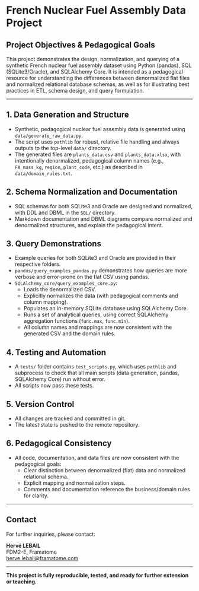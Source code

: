 # French Nuclear Fuel Assembly Data Project

## Project Objectives & Pedagogical Goals

This project demonstrates the design, normalization, and querying of a synthetic French nuclear fuel assembly dataset using Python (pandas), SQL (SQLite3/Oracle), and SQLAlchemy Core. It is intended as a pedagogical resource for understanding the differences between denormalized flat files and normalized relational database schemas, as well as for illustrating best practices in ETL, schema design, and query formulation.

---

## 1. Data Generation and Structure
- Synthetic, pedagogical nuclear fuel assembly data is generated using `data/generate_raw_data.py`.
- The script uses `pathlib` for robust, relative file handling and always outputs to the top-level `data/` directory.
- The generated files are `plants_data.csv` and `plants_data.xlsx`, with intentionally denormalized, pedagogical column names (e.g., `FA_mass_kg`, `region`, `plant_code`, etc.) as described in `data/domain_rules.txt`.

## 2. Schema Normalization and Documentation
- SQL schemas for both SQLite3 and Oracle are designed and normalized, with DDL and DBML in the `SQL/` directory.
- Markdown documentation and DBML diagrams compare normalized and denormalized structures, and explain the pedagogical intent.

## 3. Query Demonstrations
- Example queries for both SQLite3 and Oracle are provided in their respective folders.
- `pandas/query_examples_pandas.py` demonstrates how queries are more verbose and error-prone on the flat CSV using pandas.
- `SQLAlchemy_core/query_examples_core.py`:
  - Loads the denormalized CSV.
  - Explicitly normalizes the data (with pedagogical comments and column mapping).
  - Populates an in-memory SQLite database using SQLAlchemy Core.
  - Runs a set of analytical queries, using correct SQLAlchemy aggregation functions (`func.max`, `func.min`).
  - All column names and mappings are now consistent with the generated CSV and the domain rules.

## 4. Testing and Automation
- A `tests/` folder contains `test_scripts.py`, which uses `pathlib` and subprocess to check that all main scripts (data generation, pandas, SQLAlchemy Core) run without error.
- All scripts now pass these tests.

## 5. Version Control
- All changes are tracked and committed in git.
- The latest state is pushed to the remote repository.

## 6. Pedagogical Consistency
- All code, documentation, and data files are now consistent with the pedagogical goals:
  - Clear distinction between denormalized (flat) data and normalized relational schema.
  - Explicit mapping and normalization steps.
  - Comments and documentation reference the business/domain rules for clarity.

---

## Contact
For further inquiries, please contact:

**Hervé LEBAIL**  
FDM2-E, Framatome  
herve.lebail@framatome.com

---

**This project is fully reproducible, tested, and ready for further extension or teaching.**
